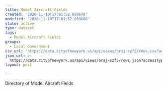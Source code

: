 ```yaml
---
title: Model Aircraft Fields
created: '2020-11-10T17:01:52.859678'
modified: '2020-11-10T17:01:52.859688'
state: active
type: dataset
tags:
  - Model Aircraft Fields
groups:
  - Local Government
csv_url: 'https://data.cityofnewyork.us/api/views/brsj-szf5/rows.csv?accessType=DOWNLOAD'
json_url: >-
  https://data.cityofnewyork.us/api/views/brsj-szf5/rows.json?accessType=DOWNLOAD
layout: post

---
```

Directory of Model Aircraft Fields
